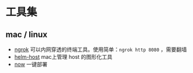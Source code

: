 #  工具集

## mac / linux

- [ngrok](https://ngrok.com/) 可以内网穿透的终端工具。使用简单：`ngrok http 8080` ，需要翻墙
- [helm-host]([https://itunes.apple.com/cn/app/helm-hosts-%E6%96%87%E4%BB%B6%E7%AE%A1%E7%90%86/id1099472017?mt=12](https://itunes.apple.com/cn/app/helm-hosts-文件管理/id1099472017?mt=12)) mac上管理 host 的图形化工具
- [now](https://zeit.co/dashboard) 一键部署

